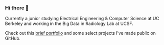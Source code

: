 ### Hi there 👋

Currently a junior studying Electrical Engineering & Computer Science at UC Berkeley and working in the Big Data in Radiology Lab at UCSF.

Check out this [brief portfolio](https://froghop.github.io/) and some select projects I've made public on GitHub. 

<!--
**froghop/froghop** is a ✨ _special_ ✨ repository because its `README.md` (this file) appears on your GitHub profile.

Here are some ideas to get you started:

- 🔭 I’m currently working on ...
- 🌱 I’m currently learning ...
- 👯 I’m looking to collaborate on ...
- 🤔 I’m looking for help with ...
- 💬 Ask me about ...
- 📫 How to reach me: ...
- 😄 Pronouns: ...
- ⚡ Fun fact: ...
-->
